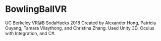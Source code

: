# BowlingBallVR
UC Berkeley VR@B SodaHacks 2018 
Created by Alexander Hong, Patricia Ouyang, Tamara Vilaythong, and Christina Zhang. Used Unity 3D, Oculus with Integration, and C#.